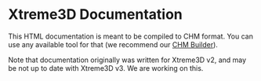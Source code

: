 Xtreme3D Documentation
======================
This HTML documentation is meant to be compiled to CHM format. You can use any available tool for that (we recommend our [CHM Builder](https://github.com/xtreme3d/chm-builder)).

Note that documentation originally was written for Xtreme3D v2, and may be not up to date with Xtreme3D v3. We are working on this.

